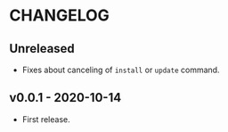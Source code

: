 # CHANGELOG

## Unreleased

- Fixes about canceling of `install` or `update` command.


## v0.0.1 - 2020-10-14

- First release.
